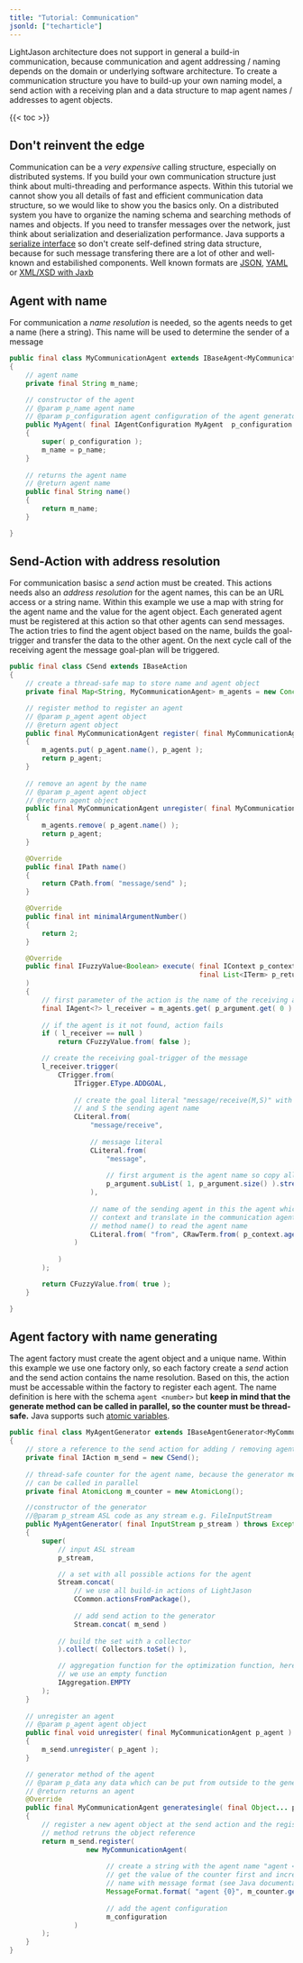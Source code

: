 ```yaml
---
title: "Tutorial: Communication"
jsonld: ["techarticle"]
---
```


LightJason architecture does not support in general a build-in communication, because communication and 
agent addressing / naming depends on the domain or underlying software architecture. To create a 
communication structure you have to build-up your own naming model, a send action with a receiving plan and 
a data structure to map agent names / addresses to agent objects.

{{< toc >}}

## Don't reinvent the edge

Communication can be a _very expensive_ calling structure, especially on distributed systems. If you build your own communication structure
just think about multi-threading and performance aspects. Within this tutorial we cannot show you all details of fast and efficient communication
data structure, so we would like to show you the basics only. On a distributed system you have to organize the naming schema and searching methods
of names and objects. If you need to transfer messages over the network, just think about serialization and deserialization performance.
Java supports a [serialize interface](https://docs.oracle.com/javase/tutorial/jndi/objects/serial.html) so don't create self-defined string
data structure, because for such message transfering there are a lot of other and well-known and estabilished components. Well known formats
are [JSON](https://de.wikipedia.org/wiki/JavaScript_Object_Notation), [YAML](https://de.wikipedia.org/wiki/YAML) or [XML/XSD with Jaxb](https://de.wikipedia.org/wiki/Java_Architecture_for_XML_Binding)


## Agent with name

For communication a _name resolution_ is needed, so the agents needs to get a name (here a string). This name will be used to determine the sender
of a message

<!-- htmlmin:ignore -->
```java
public final class MyCommunicationAgent extends IBaseAgent<MyCommunicationAgent>
{
    // agent name
    private final String m_name;

    // constructor of the agent
    // @param p_name agent name
    // @param p_configuration agent configuration of the agent generator
    public MyAgent( final IAgentConfiguration MyAgent  p_configuration )
    {
        super( p_configuration );
        m_name = p_name;
    }
    
    // returns the agent name
    // @return agent name
    public final String name()
    {
        return m_name;
    }

}
```
<!-- htmlmin:ignore -->


## Send-Action with address resolution

For communication basisc a _send_ action must be created. This actions needs also an _address resolution_ for the agent names, this can be an URL access or a string name. Within this example we use a map with string for the agent name and the value for the agent object. Each generated agent must be registered at this action so that other agents can send messages. The action tries to find the agent object based on the name, builds the goal-trigger and transfer the data to the other agent. On the next cycle call of the receiving
agent the message goal-plan will be triggered.

<!-- htmlmin:ignore -->
```java
public final class CSend extends IBaseAction
{
    // create a thread-safe map to store name and agent object
    private final Map<String, MyCommunicationAgent> m_agents = new ConcurrentHashMap<>();

    // register method to register an agent
    // @param p_agent agent object    
    // @return agent object
    public final MyCommunicationAgent register( final MyCommunicationAgent p_agent )
    {
        m_agents.put( p_agent.name(), p_agent );
        return p_agent;
    }
    
    // remove an agent by the name
    // @param p_agent agent object
    // @return agent object
    public final MyCommunicationAgent unregister( final MyCommunicationAgent p_agent )
    {
        m_agents.remove( p_agent.name() );
        return p_agent;
    }

    @Override
    public final IPath name()
    {
        return CPath.from( "message/send" );
    }

    @Override
    public final int minimalArgumentNumber()
    {
        return 2;
    }

    @Override
    public final IFuzzyValue<Boolean> execute( final IContext p_context, final boolean p_parallel, final List<ITerm> p_argument, 
                                               final List<ITerm> p_return, final List<ITerm> p_annotation
    )
    {
        // first parameter of the action is the name of the receiving agent
        final IAgent<?> l_receiver = m_agents.get( p_argument.get( 0 ).<String>raw() );
        
        // if the agent is it not found, action fails
        if ( l_receiver == null )
            return CFuzzyValue.from( false );

        // create the receiving goal-trigger of the message
        l_receiver.trigger(
            CTrigger.from(
                ITrigger.EType.ADDGOAL,
                
                // create the goal literal "message/receive(M,S)" with M is the message literal
                // and S the sending agent name
                CLiteral.from(
                    "message/receive",
                    
                    // message literal
                    CLiteral.from(
                        "message",
                        
                        // first argument is the agent name so copy all other arguments to the message literal
                        p_argument.subList( 1, p_argument.size() ).stream().map( i -> CRawTerm.from( i.raw() ) )
                    ),
                    
                    // name of the sending agent in this the agent which calls the send action is read from
                    // context and translate in the communication agent, the communication agent has got the
                    // method name() to read the agent name
                    CLiteral.from( "from", CRawTerm.from( p_context.agent().<MyCommunicationAgent>raw().name() ) )
                )
                
            )
        );

        return CFuzzyValue.from( true );
    }

}
```
<!-- htmlmin:ignore -->


## Agent factory with name generating

The agent factory must create the agent object and a unique name. Within this example we use one factory only, so
each factory create a _send_ action and the send action contains the name resolution. Based on this, the action must
be accessable within the factory to register each agent. The name definition is here with the schema ```agent <number>```
but __keep in mind that the generate method can be called in parallel, so the counter must be thread-safe.__ Java
supports such [atomic variables](https://docs.oracle.com/javase/tutorial/essential/concurrency/atomicvars.html).

<!-- htmlmin:ignore -->
```java
public final class MyAgentGenerator extends IBaseAgentGenerator<MyCommunicationAgent>
{
    // store a reference to the send action for adding / removing agents
    private final IAction m_send = new CSend();
    
    // thread-safe counter for the agent name, because the generator method
    // can be called in parallel
    private final AtomicLong m_counter = new AtomicLong();

    //constructor of the generator
    //@param p_stream ASL code as any stream e.g. FileInputStream
    public MyAgentGenerator( final InputStream p_stream ) throws Exception
    {
        super(
            // input ASL stream
            p_stream,

            // a set with all possible actions for the agent
            Stream.concat(
                // we use all build-in actions of LightJason
                CCommon.actionsFromPackage(),
                
                // add send action to the generator
                Stream.concat( m_send )
                
            // build the set with a collector
            ).collect( Collectors.toSet() ),

            // aggregation function for the optimization function, here
            // we use an empty function
            IAggregation.EMPTY
        );
    }
    
    // unregister an agent
    // @param p_agent agent object
    public final void unregister( final MyCommunicationAgent p_agent )
    {
        m_send.unregister( p_agent );
    }

    // generator method of the agent
    // @param p_data any data which can be put from outside to the generator method
    // @return returns an agent
    @Override
    public final MyCommunicationAgent generatesingle( final Object... p_data )
    {
        // register a new agent object at the send action and the register
        // method retruns the object reference
        return m_send.register( 
                   new MyCommunicationAgent( 
            
                        // create a string with the agent name "agent <number>"
                        // get the value of the counter first and increment, build the agent
                        // name with message format (see Java documentation)
                        MessageFormat.format( "agent {0}", m_counter.getAndIncrement() ),
                
                        // add the agent configuration
                        m_configuration 
                )
        );
    }
}
```
<!-- htmlmin:ignore -->


